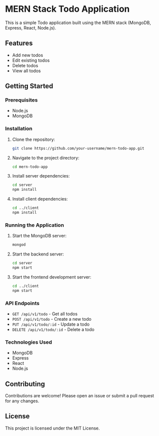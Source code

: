 # MERN Stack Todo Application

This is a simple Todo application built using the MERN stack (MongoDB, Express, React, Node.js).

## Features

- Add new todos
- Edit existing todos
- Delete todos
- View all todos

## Getting Started

### Prerequisites

- Node.js
- MongoDB

### Installation

1. Clone the repository:
   ```bash
   git clone https://github.com/your-username/mern-todo-app.git
   ```
2. Navigate to the project directory:
   ```bash
   cd mern-todo-app
   ```
3. Install server dependencies:
   ```bash
   cd server
   npm install
   ```
4. Install client dependencies:
   ```bash
   cd ../client
   npm install
   ```

### Running the Application

1. Start the MongoDB server:
   ```bash
   mongod
   ```
2. Start the backend server:
   ```bash
   cd server
   npm start
   ```
3. Start the frontend development server:
   ```bash
   cd ../client
   npm start
   ```

### API Endpoints

- `GET /api/v1/todo` - Get all todos
- `POST /api/v1/todo` - Create a new todo
- `PUT /api/v1/todo/:id` - Update a todo
- `DELETE /api/v1/todo/:id` - Delete a todo

### Technologies Used

- MongoDB
- Express
- React
- Node.js

## Contributing

Contributions are welcome! Please open an issue or submit a pull request for any changes.

## License

This project is licensed under the MIT License.
